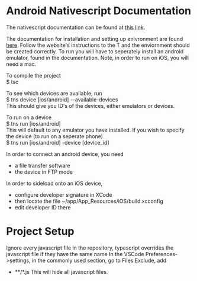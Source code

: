 # Android Nativescript Documentation

The nativescript documentation can be found at <a href="https://docs.nativescript.org">this link</a>.

The documentation for installation and setting up enivronment are found <a href="https://docs.nativescript.org/angular/start/quick-setup">here</a>.
Follow the website's instructions to the T and the enviornment should be created correctly.
To run you will have to seperately install an android emulator, found in the documentation.
Note, in order to run on iOS, you will need a mac.

To compile the project <br>
$ tsc <br>

To see which devices are available, run <br>
$ tns device [ios/android] --available-devices <br>
This should give you ID's of the devices, either emulators or devices.

To run on a device <br>
$ tns run [ios/android] <br>
This will default to any emulator you have installed. 
If you wish to specify the device (to run on a seperate phone) <br>
$ tns run [ios/android] -device [device_id] <br>

In order to connect an android device, you need
- a file transfer software
- the device in FTP mode

In order to sideload onto an iOS device,
- configure developer signature in XCode
- then locate the file ~/app/App_Resources/iOS/build.xcconfig
- edit developer ID there

# Project Setup
Ignore every javascript file in the repository, typescript overrides the javascript file if they have the same name
In the VSCode Preferences->settings, in the commonly used section, go to Files:Exclude, add
 - **/*.js
This will hide all javascript files.


